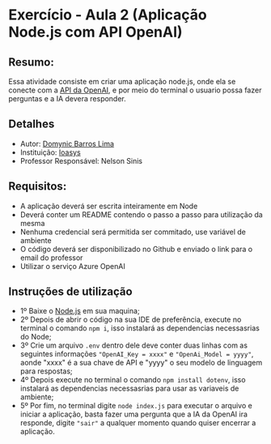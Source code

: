 # Exercício - Aula 2 (Aplicação Node.js com API OpenAI)

## Resumo:

Essa atividade consiste em criar uma aplicação node.js, onde ela se conecte com a [API da OpenAI](https://platform.openai.com/overview), e por meio do terminal o usuario possa fazer perguntas e a IA devera responder.

## Detalhes

- Autor: [Domynic Barros Lima](https://github.com/DomynicBl)
- Instituição: [Ioasys](https://ioasys.com.br/)
- Professor Responsável: Nelson Sinis

## Requisitos:

- A aplicação deverá ser escrita inteiramente em Node
- Deverá conter um README contendo o passo a passo para utilização da mesma
- Nenhuma credencial será permitida ser commitado, use variável de ambiente
- O código deverá ser disponibilizado no Github e enviado o link para o email do professor
- Utilizar o serviço Azure OpenAI

## Instruções de utilização
- 1º Baixe o [Node.js](https://nodejs.org/en) em sua maquina;
- 2º Depois de abrir o código na sua IDE de preferência, execute no terminal o comando `npm i`, isso instalará as dependencias necessasrias do Node;
- 3º Crie um arquivo `.env` dentro dele deve conter duas linhas com as seguintes informações `"OpenAI_Key = xxxx"` e `"OpenAi_Model = yyyy"`, aonde "xxxx" é a sua chave de API e "yyyy" o seu modelo de linguagem para respostas;
- 4º Depois execute no terminal o comando `npm install dotenv`, isso instalará as dependencias necessasrias para usar as variaveis de ambiente;
- 5º Por fim, no terminal digite `node index.js` para executar o arquivo e iniciar a aplicação, basta fazer uma pergunta que a IA da OpenAI ira responde, digite `"sair"` a qualquer momento quando quiser encerrar a aplicação. 
